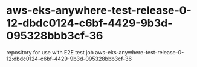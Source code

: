 # aws-eks-anywhere-test-release-0-12-dbdc0124-c6bf-4429-9b3d-095328bbb3cf-36
repository for use with E2E test job aws-eks-anywhere-test-release-0-12:dbdc0124-c6bf-4429-9b3d-095328bbb3cf-36

